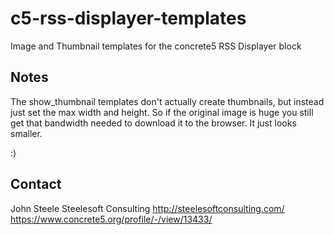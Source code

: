 c5-rss-displayer-templates
==========================

Image and Thumbnail templates for the concrete5 RSS Displayer block

Notes
-----

The show_thumbnail templates don't actually create thumbnails, but instead
just set the max width and height.  So if the original image is huge you
still get that bandwidth needed to download it to the browser.  It just
looks smaller.

:)

Contact
-------

John Steele
Steelesoft Consulting
http://steelesoftconsulting.com/
https://www.concrete5.org/profile/-/view/13433/
